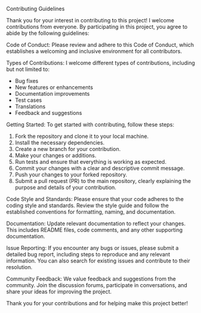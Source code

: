 Contributing Guidelines

Thank you for your interest in contributing to this project! I welcome contributions from everyone. By participating in this project, you agree to abide by the following guidelines:

Code of Conduct:
Please review and adhere to this Code of Conduct, which establishes a welcoming and inclusive environment for all contributors. 

Types of Contributions:
I welcome different types of contributions, including but not limited to:

- Bug fixes
- New features or enhancements
- Documentation improvements
- Test cases
- Translations
- Feedback and suggestions

Getting Started:
To get started with contributing, follow these steps:

1. Fork the repository and clone it to your local machine.
2. Install the necessary dependencies.
3. Create a new branch for your contribution.
4. Make your changes or additions.
5. Run tests and ensure that everything is working as expected.
6. Commit your changes with a clear and descriptive commit message.
7. Push your changes to your forked repository.
8. Submit a pull request (PR) to the main repository, clearly explaining the purpose and details of your contribution.

Code Style and Standards:
Please ensure that your code adheres to the coding style and standards. Review the style guide and follow the established conventions for formatting, naming, and documentation.

Documentation:
Update relevant documentation to reflect your changes. This includes README files, code comments, and any other supporting documentation.

Issue Reporting:
If you encounter any bugs or issues, please submit a detailed bug report, including steps to reproduce and any relevant information. You can also search for existing issues and contribute to their resolution.

Community Feedback:
We value feedback and suggestions from the community. Join the discussion forums, participate in conversations, and share your ideas for improving the project.

Thank you for your contributions and for helping make this project better!

